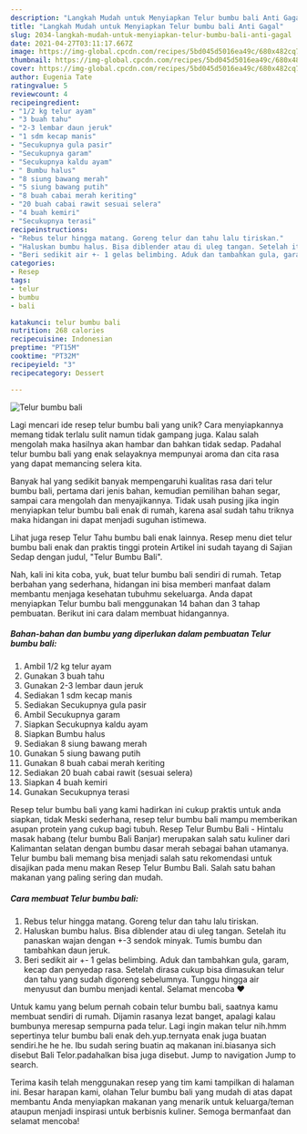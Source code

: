 ```yaml
---
description: "Langkah Mudah untuk Menyiapkan Telur bumbu bali Anti Gagal"
title: "Langkah Mudah untuk Menyiapkan Telur bumbu bali Anti Gagal"
slug: 2034-langkah-mudah-untuk-menyiapkan-telur-bumbu-bali-anti-gagal
date: 2021-04-27T03:11:17.667Z
image: https://img-global.cpcdn.com/recipes/5bd045d5016ea49c/680x482cq70/telur-bumbu-bali-foto-resep-utama.jpg
thumbnail: https://img-global.cpcdn.com/recipes/5bd045d5016ea49c/680x482cq70/telur-bumbu-bali-foto-resep-utama.jpg
cover: https://img-global.cpcdn.com/recipes/5bd045d5016ea49c/680x482cq70/telur-bumbu-bali-foto-resep-utama.jpg
author: Eugenia Tate
ratingvalue: 5
reviewcount: 4
recipeingredient:
- "1/2 kg telur ayam"
- "3 buah tahu"
- "2-3 lembar daun jeruk"
- "1 sdm kecap manis"
- "Secukupnya gula pasir"
- "Secukupnya garam"
- "Secukupnya kaldu ayam"
- " Bumbu halus"
- "8 siung bawang merah"
- "5 siung bawang putih"
- "8 buah cabai merah keriting"
- "20 buah cabai rawit sesuai selera"
- "4 buah kemiri"
- "Secukupnya terasi"
recipeinstructions:
- "Rebus telur hingga matang. Goreng telur dan tahu lalu tiriskan."
- "Haluskan bumbu halus. Bisa diblender atau di uleg tangan. Setelah itu panaskan wajan dengan +-3 sendok minyak. Tumis bumbu dan tambahkan daun jeruk."
- "Beri sedikit air +- 1 gelas belimbing. Aduk dan tambahkan gula, garam, kecap dan penyedap rasa. Setelah dirasa cukup bisa dimasukan telur dan tahu yang sudah digoreng sebelumnya. Tunggu hingga air menyusut dan bumbu menjadi kental. Selamat mencoba ❤️"
categories:
- Resep
tags:
- telur
- bumbu
- bali

katakunci: telur bumbu bali 
nutrition: 268 calories
recipecuisine: Indonesian
preptime: "PT15M"
cooktime: "PT32M"
recipeyield: "3"
recipecategory: Dessert

---
```



![Telur bumbu bali](https://img-global.cpcdn.com/recipes/5bd045d5016ea49c/680x482cq70/telur-bumbu-bali-foto-resep-utama.jpg)

Lagi mencari ide resep telur bumbu bali yang unik? Cara menyiapkannya memang tidak terlalu sulit namun tidak gampang juga. Kalau salah mengolah maka hasilnya akan hambar dan bahkan tidak sedap. Padahal telur bumbu bali yang enak selayaknya mempunyai aroma dan cita rasa yang dapat memancing selera kita.

Banyak hal yang sedikit banyak mempengaruhi kualitas rasa dari telur bumbu bali, pertama dari jenis bahan, kemudian pemilihan bahan segar, sampai cara mengolah dan menyajikannya. Tidak usah pusing jika ingin menyiapkan telur bumbu bali enak di rumah, karena asal sudah tahu triknya maka hidangan ini dapat menjadi suguhan istimewa.

Lihat juga resep Telur Tahu bumbu bali enak lainnya. Resep menu diet telur bumbu bali enak dan praktis tinggi protein Artikel ini sudah tayang di Sajian Sedap dengan judul, &#34;Telur Bumbu Bali&#34;.


Nah, kali ini kita coba, yuk, buat telur bumbu bali sendiri di rumah. Tetap berbahan yang sederhana, hidangan ini bisa memberi manfaat dalam membantu menjaga kesehatan tubuhmu sekeluarga. Anda dapat menyiapkan Telur bumbu bali menggunakan 14 bahan dan 3 tahap pembuatan. Berikut ini cara dalam membuat hidangannya.

<!--inarticleads1-->

##### Bahan-bahan dan bumbu yang diperlukan dalam pembuatan Telur bumbu bali:

1. Ambil 1/2 kg telur ayam
1. Gunakan 3 buah tahu
1. Gunakan 2-3 lembar daun jeruk
1. Sediakan 1 sdm kecap manis
1. Sediakan Secukupnya gula pasir
1. Ambil Secukupnya garam
1. Siapkan Secukupnya kaldu ayam
1. Siapkan  Bumbu halus
1. Sediakan 8 siung bawang merah
1. Gunakan 5 siung bawang putih
1. Gunakan 8 buah cabai merah keriting
1. Sediakan 20 buah cabai rawit (sesuai selera)
1. Siapkan 4 buah kemiri
1. Gunakan Secukupnya terasi


Resep telur bumbu bali yang kami hadirkan ini cukup praktis untuk anda siapkan, tidak Meski sederhana, resep telur bumbu bali mampu memberikan asupan protein yang cukup bagi tubuh. Resep Telur Bumbu Bali - Hintalu masak habang (telur bumbu Bali Banjar) merupakan salah satu kuliner dari Kalimantan selatan dengan bumbu dasar merah sebagai bahan utamanya. Telur bumbu bali memang bisa menjadi salah satu rekomendasi untuk disajikan pada menu makan Resep Telur Bumbu Bali. Salah satu bahan makanan yang paling sering dan mudah. 

<!--inarticleads2-->

##### Cara membuat Telur bumbu bali:

1. Rebus telur hingga matang. Goreng telur dan tahu lalu tiriskan.
1. Haluskan bumbu halus. Bisa diblender atau di uleg tangan. Setelah itu panaskan wajan dengan +-3 sendok minyak. Tumis bumbu dan tambahkan daun jeruk.
1. Beri sedikit air +- 1 gelas belimbing. Aduk dan tambahkan gula, garam, kecap dan penyedap rasa. Setelah dirasa cukup bisa dimasukan telur dan tahu yang sudah digoreng sebelumnya. Tunggu hingga air menyusut dan bumbu menjadi kental. Selamat mencoba ❤️


Untuk kamu yang belum pernah cobain telur bumbu bali, saatnya kamu membuat sendiri di rumah. Dijamin rasanya lezat banget, apalagi kalau bumbunya meresap sempurna pada telur. Lagi ingin makan telur nih.hmm sepertinya telur bumbu bali enak deh.yup.ternyata enak juga buatan sendiri.he he he. Ibu sudah sering buatin aq makanan ini.biasanya sich disebut Bali Telor.padahalkan bisa juga disebut. Jump to navigation Jump to search. 

Terima kasih telah menggunakan resep yang tim kami tampilkan di halaman ini. Besar harapan kami, olahan Telur bumbu bali yang mudah di atas dapat membantu Anda menyiapkan makanan yang menarik untuk keluarga/teman ataupun menjadi inspirasi untuk berbisnis kuliner. Semoga bermanfaat dan selamat mencoba!
